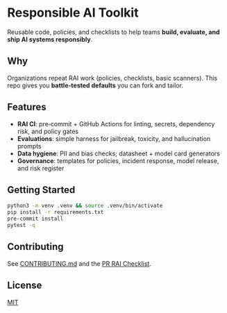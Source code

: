 # Responsible AI Toolkit

Reusable code, policies, and checklists to help teams **build, evaluate, and ship AI systems responsibly**.

## Why
Organizations repeat RAI work (policies, checklists, basic scanners). This repo gives you **battle‑tested defaults** you can fork and tailor.

## Features
- **RAI CI**: pre‑commit + GitHub Actions for linting, secrets, dependency risk, and policy gates
- **Evaluations**: simple harness for jailbreak, toxicity, and hallucination prompts
- **Data hygiene**: PII and bias checks; datasheet + model card generators
- **Governance**: templates for policies, incident response, model release, and risk register

## Getting Started
```bash
python3 -m venv .venv && source .venv/bin/activate
pip install -r requirements.txt
pre-commit install
pytest -q
```

## Contributing
See [CONTRIBUTING.md](CONTRIBUTING.md) and the [PR RAI Checklist](checklists/pr_rai_checklist.md).

## License
[MIT](LICENSE)
